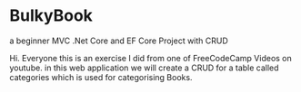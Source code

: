 # BulkyBook
a beginner MVC .Net Core and EF Core Project with CRUD

Hi. Everyone this is an exercise I did from one of FreeCodeCamp Videos on youtube.
in this web application we will create a CRUD for a table called categories which is used for categorising Books.

